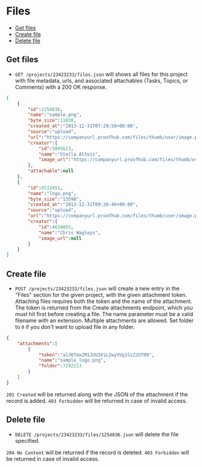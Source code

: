 Files
====================

* [Get files](#get-files)
* [Create file](#create-file)
* [Delete file](#delete-file)

Get files
----------------

* `GET /projects/23423233/files.json` will shows all files for this project with file metadata, urls, and associated attachables (Tasks, Topics, or Comments) with a 200 OK response.

```json
[
    {
        "id":1254836,
        "name":"sample.png",
        "byte_size":11830,
        "created_at":"2013-12-31T07:29:58+00:00",
        "source":"upload",
        "url":"https://companyurl.proofhub.com/files/thumb/user/image.png",
        "creator":{
            "id":5895623,
            "name":"Stella Altois",
            "image_url":"https://companyurl.proofhub.com/files/thumb/user/image.png"
        },
        "attachable":null
    },
    {
        "id":4512451,
        "name":"logo.png",
        "byte_size":"13598",
        "created_at":"2013-12-31T09:26:46+00:00",
        "source":"upload",
        "url":"https://companyurl.proofhub.com/files/thumb/user/image.png",
        "creator":{
            "id":4634893,
            "name":"Chris Wagleys",
            "image_url":null
        }
    }
]
```

Create file
----------------

* `POST /projects/23423233/files.json` will create a new entry in the "Files" section for the given project, with the given attachment token. Attaching files requires both the token and the name of the attachment. The token is returned from the Create attachments endpoint, which you must hit first before creating a file. The name parameter must be a valid filename with an extension. Multiple attachments are allowed. Set folder to `0` if you don't want to upload file in any folder.

```json
{
	"attachments":[
		{
			"token":"alJ0TmxZM1JUU3ViL2wyYUg1SzZ2UT09",
			"name":"sample_logo.png",
			"folder":7292113
		}
	]
}
```

`201 Created` will be returned along with the JSON of the attachment if the record is added. `403 Forbidden` will be returned in case of invalid access.

Delete file
----------------

* `DELETE /projects/23423233/files/1254836.json` will delete the file specified.

`204 No Content` will be returned if the record is deleted. `403 Forbidden` will be returned in case of invalid access.
